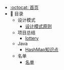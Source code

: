 - [:octocat: 首页](/README)
- :memo: 目录
   - 设计模式
      - [设计模式原则](/md/design-code/设计模式原则.md)
   - 项目总结
      - [lottery](/md/project/lottery.md)
   - Java
      - [HashMap知识点](/md/Java/HashMap知识点.md)
   - 名单
      - [名单](/md/list/list.md)